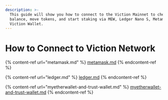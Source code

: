```yaml
---
description: >-
  This guide will show you how to connect to the Viction Mainnet to check your
  balance, move tokens, and start staking via MEW, Ledger Nano S, Metamask, and
  Viction Wallet.
---
```


# How to Connect to Viction Network

{% content-ref url="metamask.md" %}
[metamask.md](metamask.md)
{% endcontent-ref %}

{% content-ref url="ledger.md" %}
[ledger.md](ledger.md)
{% endcontent-ref %}

{% content-ref url="myetherwallet-and-trust-wallet.md" %}
[myetherwallet-and-trust-wallet.md](myetherwallet-and-trust-wallet.md)
{% endcontent-ref %}
